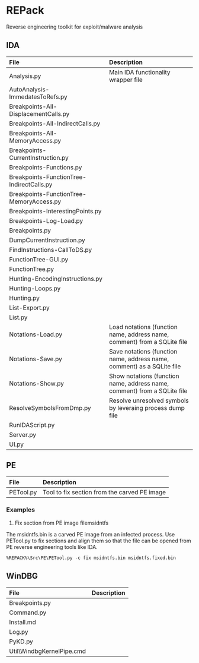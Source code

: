 # REPack

Reverse engineering toolkit for exploit/malware analysis

## IDA

| File | Description |
| :--- | :---------- |
| Analysis.py | Main IDA functionality wrapper file |
| AutoAnalysis-ImmedatesToRefs.py | |
| Breakpoints-All-DisplacementCalls.py | |
| Breakpoints-All-IndirectCalls.py | |
| Breakpoints-All-MemoryAccess.py | |
| Breakpoints-CurrentInstruction.py | |
| Breakpoints-Functions.py | |
| Breakpoints-FunctionTree-IndirectCalls.py | |
| Breakpoints-FunctionTree-MemoryAccess.py | |
| Breakpoints-InterestingPoints.py | |
| Breakpoints-Log-Load.py | |
| Breakpoints.py | |
| DumpCurrentInstruction.py | |
| FindInstructions-CallToDS.py | |
| FunctionTree-GUI.py | |
| FunctionTree.py | |
| Hunting-EncodingInstructions.py | |
| Hunting-Loops.py | |
| Hunting.py | |
| List-Export.py | |
| List.py | |
| Notations-Load.py | Load notations (function name, address name, comment) from a SQLite file |
| Notations-Save.py | Save notations (function name, address name, comment) as a SQLite file |
| Notations-Show.py | Show notations (function name, address name, comment) from a SQLite file |
| ResolveSymbolsFromDmp.py | Resolve unresolved symbols by leveraing process dump file |
| RunIDAScript.py | |
| Server.py | |
| UI.py | |

## PE

| File | Description |
| :--- | :---------- |
| PETool.py | Tool to fix section from the carved PE image |

### Examples

1. Fix section from PE image filemsidntfs

The msidntfs.bin is a carved PE image from an infected process. Use PETool.py to fix sections and align them so that the file can be opened from PE reverse engineering tools like IDA.

```
%REPACK%\Src\PE\PETool.py -c fix msidntfs.bin msidntfs.fixed.bin
```

## WinDBG

| File | Description |
| :--- | :---------- |
| Breakpoints.py | |
| Command.py | |
| Install.md | |
| Log.py | |
| PyKD.py | |
| Util\WindbgKernelPipe.cmd | |